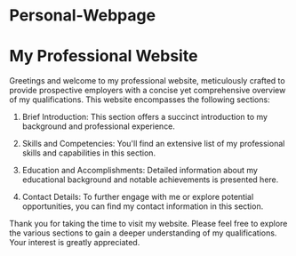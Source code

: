 # Personal-Webpage
# My Professional Website

Greetings and welcome to my professional website, 
meticulously crafted to provide prospective employers with a 
concise yet comprehensive overview of my qualifications. 
This website encompasses the following sections:

1. Brief Introduction: This section offers a succinct introduction
to my background and professional experience.

2. Skills and Competencies: You'll find an extensive list of my 
professional skills and capabilities in this section.

3. Education and Accomplishments: Detailed information about my 
educational background and notable achievements is presented here.

4. Contact Details: To further engage with me or explore potential 
opportunities, you can find my contact information in this section.

Thank you for taking the time to visit my website. Please 
feel free to explore the various sections to gain a deeper understanding 
of my qualifications. Your interest is greatly appreciated.